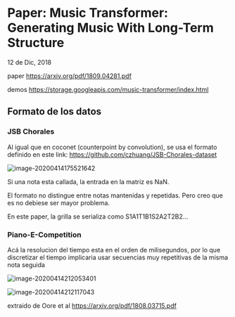 # Paper: Music Transformer: Generating Music With Long-Term Structure

12 de Dic, 2018

paper https://arxiv.org/pdf/1809.04281.pdf

demos https://storage.googleapis.com/music-transformer/index.html

## Formato de los datos

### JSB Chorales

Al igual que en coconet (counterpoint by convolution), se usa el formato definido en este link: https://github.com/czhuang/JSB-Chorales-dataset

![image-20200414175521642](/home/greg/.config/Typora/typora-user-images/image-20200414175521642.png)

Si una nota esta callada, la entrada en la matriz es NaN.

El formato no distingue entre notas mantenidas y repetidas. Pero creo que es no debiese ser mayor problema.

En este paper, la grilla se serializa como S1A1T1B1S2A2T2B2...

### Piano-E-Competition

Acá la resolucion del tiempo esta en el orden de milisegundos, por lo que discretizar el tiempo implicaria usar secuencias muy repetitivas de la misma nota seguida

![image-20200414212053401](/home/greg/.config/Typora/typora-user-images/image-20200414212053401.png)

![image-20200414212117043](/home/greg/.config/Typora/typora-user-images/image-20200414212117043.png)

extraido de Oore et al  https://arxiv.org/pdf/1808.03715.pdf